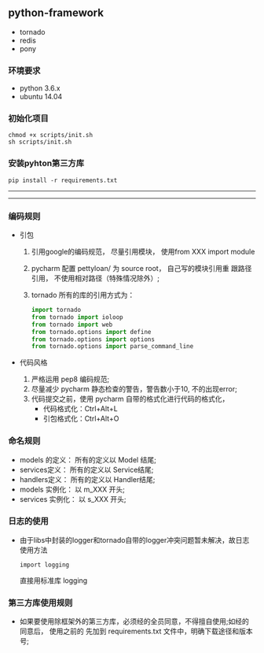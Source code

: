## python-framework ##
* tornado
* redis
* pony

### 环境要求 ###
* python 3.6.x
* ubuntu 14.04

### 初始化项目 ###
```
chmod +x scripts/init.sh
sh scripts/init.sh
```

### 安装pyhton第三方库 ###
```
pip install -r requirements.txt
```

---
---


### 编码规则 ###
* 引包
  1. 引用google的编码规范， 尽量引用模块， 使用from XXX import module
  2.  pycharm 配置 pettyloan/ 为 source root， 自己写的模块引用重 跟路径引用，
  不使用相对路径（特殊情况除外）;
  3.  tornado 所有的库的引用方式为：

        ```python
        import tornado
        from tornado import ioloop
        from tornado import web
        from tornado.options import define
        from tornado.options import options
        from tornado.options import parse_command_line
        ```

* 代码风格
  1. 严格运用 pep8 编码规范;
  2. 尽量减少 pycharm 静态检查的警告，警告数小于10, 不的出现error;
  3. 代码提交之前，使用 pycharm 自带的格式化进行代码的格式化，
        - 代码格式化：Ctrl+Alt+L
        - 引包格式化：Ctrl+Alt+O

### 命名规则 ###
 * models 的定义： 所有的定义以 Model 结尾;
 * services定义： 所有的定义以 Service结尾;
 * handlers定义： 所有的定义以 Handler结尾;
 * models 实例化： 以 m_XXX 开头;
 * services 实例化： 以 s_XXX 开头;

### 日志的使用 ###
 * 由于libs中封装的logger和tornado自带的logger冲突问题暂未解决，故日志使用方法
      ```
      import logging
      ```
    直接用标准库 logging

### 第三方库使用规则 ###
* 如果要使用除框架外的第三方库，必须经的全员同意，不得擅自使用;如经的同意后， 使用之前的
先加到 requirements.txt 文件中，明确下载途径和版本号;
